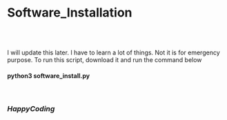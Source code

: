 # Software_Installation


<br>
<br>
<p>I will update this later. I have to learn a lot of things. Not it is for emergency purpose. To run this script, download it and run the command below<br><h4>python3 software_install.py</h4></p>
<br>
<h3><i>HappyCoding</i></h3>
